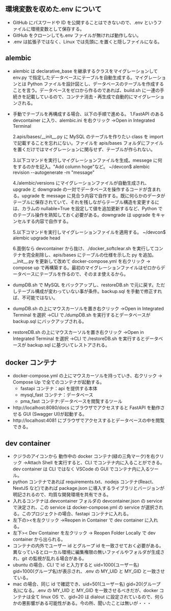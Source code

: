 ## 環境変数を収めた.env について

- GitHub にパスワードや ID を公開することはできないので、.env というファイルに環境変数として保存する。
- GitHub をクローンしても.env ファイルが無ければ動作しない。
- .env は拡張子ではなく、Linux では先頭に.を置くと隠しファイルになる。

## alembic

- alembic は declarative_base を継承するクラスをマイグレーションして env.py で指定したデータベースにテーブルを自動生成する。マイグレーションとは Python ファイルを設計図とし、データベースのテーブルを作成することを言う。データベースをゼロから作るのであれば、build.sh に一連の手続きを記載しているので、コンテナ消去・再生成で自動的にマイグレーションされる。
- 手動でテーブルを再構成する場合、以下の手順で進める。
  1.FastAPI のある devcontainer に入り、alembic.ini を右クリック →Open in Integrated Terminal

  2.apis/bases/\_\_init\_\_.py に MySQL のテーブルを作りたい class を import で記載することを忘れにない。ファイルを apis/bases フォルダにファイルを置くだけではマイグレーションに関与せず、テーブルが作られない。

  3.以下コマンドを実行しマイグレーションファイルを生成。messege に何をするのかを記入。"Add column hoge"など。
  ~/devcon$ alembic revision --autogenerate -m "message"

  4./alembic/versions にマイグレーションファイルが自動生成され、upgrade と downgrade の一対でデータベースを操作するコードが含まれる。upgrade を message に見合う内容で自作する。既に何らかのデータがテーブルに保存されていて、それを残しながらテーブル構造を変更するには、カラムの nullable=True を設定して値を追加更新するなど、Python でのテーブル操作を熟知しておく必要がある。downgrade は upgrade をキャンセルする内容で自作する。

  5.以下コマンドを実行しマイグレーションファイルを適用する。
  ~/devcon$ alembic upgrade head

  6.面倒なら devcontainer から抜け、./docker_softclear.sh を実行してコンテナを完全削除し、apis/bases にテーブルの仕様を示した py を追加。\_\_init\_\_.py を更新して改めて docker-compose.yml を右クリック → compose up で再構築する。最初のマイグレーションファイルはゼロからデータベースにテーブルを作るので、そのまま使えるから。

- dumpDB.sh で MySQL をバックアップし、restoreDB.sh で元に戻す。ただしテーブル構成が変わっていない事が条件。backup.sql を手動で修正すれば、不可能ではない。
- dumpDB.sh の上にマウスカーソルを置き右クリック →Open in Integrated Terminal を選択 →CLI で./dumpDB.sh を実行するとデータベースが backup.sql にバックアップされる。
- restoreDB.sh の上にマウスカーソルを置き右クリック →Open in Integrated Terminal を選択 →CLI で./restoreDB.sh を実行するとデータベースが backup.sql に基づいてレストアされる。

## docker コンテナ

- docker-compose.yml の上にマウスカーソルを持っていき、右クリック → Compose Up で全てのコンテナが起動する。
  - fastapi コンテナ：api を提供する本体
  - mysql_fast コンテナ：データベース
  - pma_fast コンテナ:データベースを閲覧するツール
- http://localhost:8080/docs にブラウザでアクセスすると FastAPI を動作させる GUI (Swagger UI)が起動する。
- http://localhost:4081 にブラウザでアクセスするとデータベースの中を閲覧できる。

## dev container

- クジラのアイコンから 動作中の docker コンテナ(緑の三角マーク)を右クリック →Attach Shell を実行すると、CLI でコンテナ内に入ることができる。dev container は CLI ではなく VSCode の GUI でコンテナ内に入るツール。
- python コンテナであれば requirements.txt、nodejs コンテナ(React、NextJS など)であれば package.json に導入するライブラリとバージョンが明記されるので、均質な開発環境を共有できる。
- 入れるコンテナは.devcontainer フォルダの devcontainer.json の service で決定され、この service は docker-compose.yml の service が選択される。このプロジェクトの場合、fastapi コンテナに入れる。
- 左下の><を左クリック →Reopen in Container で dev container に入れる。
- 左下>< Dev Container を左クリック → Reopen Folder Locally で dev container から出られる。
- コンテナの内外でユーザー id とグループ id を一致させておく必要がある。異なっているとローカル環境に編集権限の無いファイルやフォルダが生成され、git の監視が乱れる場合がある。
- ubuntu の場合、CLI で id と入力すると uid=1000(ユーザー名) gid=1000(グループ名)が表示され、.env の MY_UID と MY_GID と一致させている。
- mac の場合、同じ id で確認でき、uid=501(ユーザー名) gid=20(グループ名)になる。.env の MY_UID と MY_GID を一致させるべきだが、docker コンテナは全て linux OS で、gid=20 は dialout に設定されているので、何らかの悪影響がある可能性がある。今の所、聞いたことは無いが・・・
